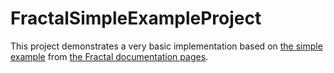 
FractalSimpleExampleProject
===========================

This project demonstrates a very basic implementation based on [the simple example][1] from [the Fractal documentation pages][2].

[1]: http://fractal.thephpleague.com/simple-example/
[2]: http://fractal.thephpleague.com/
